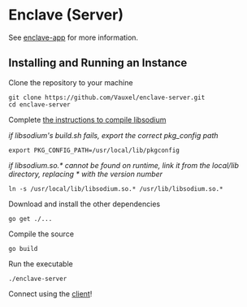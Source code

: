 # Enclave (Server)
See [enclave-app](https://github.com/Vauxel/enclave-app) for more information.

## Installing and Running an Instance

Clone the repository to your machine
```
git clone https://github.com/Vauxel/enclave-server.git
cd enclave-server
```

Complete [the instructions to compile libsodium](https://github.com/GoKillers/libsodium-go#how-to-build)

_if libsodium's build.sh fails, export the correct pkg_config path_
```
export PKG_CONFIG_PATH=/usr/local/lib/pkgconfig
```

_if libsodium.so.* cannot be found on runtime, link it from the local/lib directory, replacing * with the version number_
```
ln -s /usr/local/lib/libsodium.so.* /usr/lib/libsodium.so.*
```

Download and install the other dependencies
```
go get ./...
```

Compile the source
```
go build
```

Run the executable
```
./enclave-server
```

Connect using the [client](https://github.com/Vauxel/enclave-app)!
